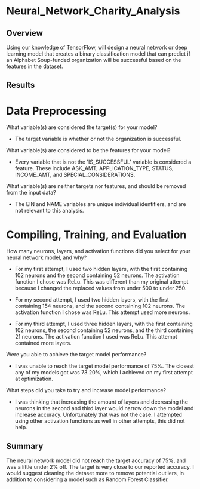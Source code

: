 # Neural_Network_Charity_Analysis

## Overview
Using our knowledge of TensorFlow, will design a neural network or deep learning model that creates a binary classification model that can predict if an Alphabet Soup-funded organization will be successful based on the features in the dataset. 

## Results

# Data Preprocessing
What variable(s) are considered the target(s) for your model?
- The target variable is whether or not the organization is successful. 

What variable(s) are considered to be the features for your model?
- Every variable that is not the 'IS_SUCCESSFUL' variable is considered a feature. These include ASK_AMT, APPLICATION_TYPE, STATUS, INCOME_AMT, and SPECIAL_CONSIDERATIONS. 

What variable(s) are neither targets nor features, and should be removed from the input data?
- The EIN and NAME variables are unique individual identifiers, and are not relevant to this analysis.

# Compiling, Training, and Evaluation
How many neurons, layers, and activation functions did you select for your neural network model, and why?
- For my first attempt, I used two hidden layers, with the first containing 102 neurons and the second containing 52 neurons. The activation function I chose was ReLu. This was different than my original attempt because I changed the replaced values from under 500 to under 250. 

- For my second attempt, I used two hidden layers, with the first containing 154 neurons, and the second containing 102 neurons. The activation function I chose was ReLu. This attempt used more neurons. 

- For my third attempt, I used three hidden layers, with the first containing 102 neurons, the second containing 52 neurons, and the third containing 21 neurons. The activation function I used was ReLu. This attempt contained more layers. 

Were you able to achieve the target model performance?
- I was unable to reach the target model performance of 75%. The closest any of my models got was 73.20%, which I achieved on my first attempt at optimization.

What steps did you take to try and increase model performance?
- I was thinking that increasing the amount of layers and decreasing the neurons in the second and third layer would narrow down the model and increase accuracy. Unfortunately that was not the case. I attempted using other activation functions as well in other attempts, this did not help. 

## Summary
The neural network model did not reach the target accuracy of 75%, and was a little under 2% off. The target is very close to our reported accuracy. I would suggest cleaning the dataset more to remove potential outliers, in addition to considering a model such as Random Forest Classifier.
